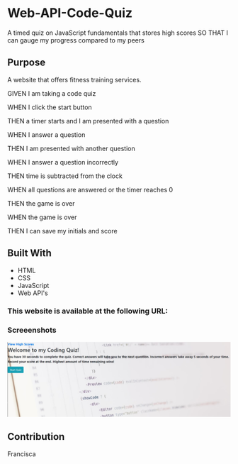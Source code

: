 # Web-API-Code-Quiz
A timed quiz on JavaScript fundamentals that stores high scores
SO THAT I can gauge my progress compared to my peers

## Purpose
A website that offers fitness training services. 

GIVEN I am taking a code quiz

WHEN I click the start button

THEN a timer starts and I am presented with a question

WHEN I answer a question

THEN I am presented with another question

WHEN I answer a question incorrectly

THEN time is subtracted from the clock

WHEN all questions are answered or the timer reaches 0

THEN the game is over

WHEN the game is over

THEN I can save my initials and score



## Built With
* HTML
* CSS
* JavaScript
* Web API's


### This website is available at the following URL:


### Screeenshots

![Main page of of coding quiz](/assets/Screenshot%202022-10-04%20154004.jpg)


## Contribution
Francisca


